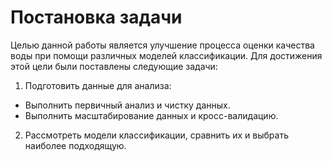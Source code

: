 # Постановка задачи
Целью	данной	работы	является улучшение процесса оценки качества воды при помощи различных моделей классификации. 
Для достижения этой цели были поставлены следующие задачи:
1.	Подготовить данные для анализа:
-	Выполнить первичный анализ и чистку данных.
-	Выполнить масштабирование данных и кросс-валидацию.
2.	Рассмотреть модели классификации, сравнить их и выбрать наиболее подходящую.
